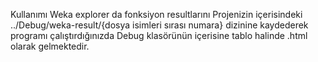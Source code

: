 Kullanımı
Weka explorer da fonksiyon resultlarını Projenizin içerisindeki ../Debug/weka-result/{dosya isimleri sırası numara} dizinine kaydederek  programı çalıştırdığınızda Debug klasörünün içerisine tablo halinde .html olarak gelmektedir.
